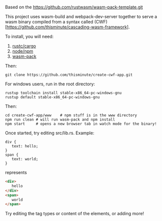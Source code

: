 Based on the https://github.com/rustwasm/wasm-pack-template.git

This project uses wasm-build and webpack-dev-server together to serve a wasm binary compiled from a syntax called (CWF)[https://github.com/thisminute/cascading-wasm-framework].

To install, you will need:
1. [rustc/cargo](https://www.rust-lang.org/tools/install)
1. [node/npm](https://nodejs.org/en/download/)
1. [wasm-pack](https://rustwasm.github.io/wasm-pack/installer/)

Then:
```
git clone https://github.com/thisminute/create-cwf-app.git

```

For windows users, run in the root directory:
```
rustup toolchain install stable-x86_64-pc-windows-gnu
rustup default stable-x86_64-pc-windows-gnu
```

Then:
```
cd create-cwf-app/www    # npm stuff is in the www directory
npm run clean # will run wasm-pack and npm install
npm start     # opens a new browser tab in watch mode for the binary!
```

Once started, try editing src/lib.rs. Example:

```cwf
div {
   text: hello;
}
span {
   text: world;
}
```
represents
```html
<div>
   hello
</div>
<span>
   world
</span>
```

Try editing the tag types or content of the elements, or adding more!

